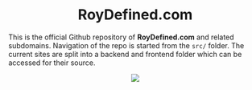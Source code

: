 
<div align="center">
  <h1>RoyDefined.com</h1>
</div>

This is the official Github repository of <b>RoyDefined.com</b> and related subdomains.
Navigation of the repo is started from the `src/` folder.
The current sites are split into a backend and frontend folder which can be accessed for their source.
 
<div align="center">
	<a href="http://www.RoyDefined.com/">
		<img src="https://img.shields.io/badge/Official%20website-657D8B?style=for-the-badge&logoColor=white"/>
	</a>
</div>